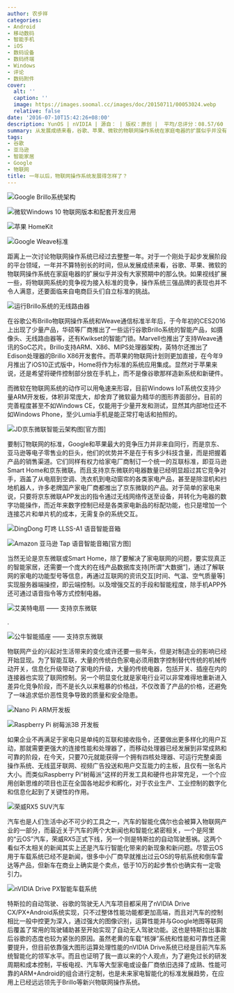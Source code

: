 ```yaml
---
author: 农步祥
categories:
- Android
- 移动数码
- 智能手机
- iOS
- 数码设备
- 数码终端
- Windows
- 评论
- 数码附件
cover:
  alt: ''
  caption: ''
  image: https://images.soomal.cc/images/doc/20150711/00053024.webp
  relative: false
date: '2016-07-10T15:42:26+08:00'
description: YunOS | nVIDIA | 源自： | 版权：原创 |  平均/总评分：08.57/60
summary: 从发展成绩来看，谷歌、苹果、微软的物联网操作系统在家庭电器的扩展似乎并没有大家预期中的那么快。如果视线扩展一些，将物联网系统的竞争视为接入标准的竞争，操作系统三强品牌的表现也并不令人满意，还要面临来自电商巨头们自立标准的挑战。
tags:
- 谷歌
- 亚马逊
- 智能家居
- Google
- 物联网
title: 一年以后，物联网操作系统发展得怎样了？
---
```


![Google Brillo系统架构](https://images.soomal.cc/images/doc/20150711/00053019_01.webp)



![微软Windows 10 物联网版本和配套开发应用](https://images.soomal.cc/images/doc/20150711/00053023_01.webp)



![苹果 HomeKit](https://images.soomal.cc/images/doc/20150711/00053022_01.webp)



![Google Weave标准](https://images.soomal.cc/images/doc/20150711/00053020_01.webp)



距离上一次讨论物联网操作系统已经过去整整一年。对于一个刚处于起步发展阶段的平台领域，一年并不算特别长的时间，但从发展成绩来看，谷歌、苹果、微软的物联网操作系统在家庭电器的扩展似乎并没有大家预期中的那么快。如果视线扩展一些，将物联网系统的竞争视为接入标准的竞争，操作系统三强品牌的表现也并不令人满意，还要面临来自电商巨头们自立标准的挑战。



![运行Brillo系统的无线路由器](https://images.soomal.cc/images/doc/20160710/00061851.webp)



在谷歌公布Brillo物联网操作系统和Weave通信标准半年后，于今年初的CES2016上出现了少量产品，华硕等厂商推出了一些运行谷歌Brillo系统的智能产品，如摄像头、无线路由器等，还有Kwikset的智能门锁。Marvell也推出了支持Weave通讯的SoC芯片。Brillo支持ARM、X86、MIPS处理器架构，英特尔还推出了Edison处理器的Brillo X86开发套件。而苹果的物联网计划则更加直接，在今年9月推出了iOS10正式版中，Home将作为标准的系统应用集成。显然对于苹果来说，还是希望将硬件控制部分放在手机上，而不是像谷歌那样造新系统和新硬件。



而微软在物联网系统的动作可以用龟速来形容，目前Windows IoT系统仅支持少量ARM开发板，体积非常庞大，却舍弃了微软最为精华的图形界面部分。目前的完善程度甚至不如Windows CE，仅能用于少量开发和测试，显然其内部地位还不如Windows Phone，至少Lumia手机是能正常打电话和拍照的。



![JD京东微联智能云架构图[官方图]](https://images.soomal.cc/images/doc/20160606/00061122.webp)



要制订物联网的标准，Google和苹果最大的竞争压力并非来自同行，而是京东、亚马逊等电子零售业的巨头，他们的优势并不是在于有多少科技含量，而是把握着产品的销售渠道。它们同样有权力给家电厂商制订一个统一的互联标准，即亚马逊Smart Home和京东微联。而且支持京东微联的电器数量已经明显超过其它竞争对手，涵盖了从电扇到空调、洗衣机到电动窗帘的各类家电产品，甚至是除湿机和扫地机器人，许多老牌国产家电厂商都推出了京东微联的产品。对于简单的家电来说，只要将京东微联APP发出的指令通过无线网络传送至设备，并转化为电器的数字功能操作，而近年来数字控制已经是各类家电新品的标配功能，也只是增加一个连接芯片和单片机的成本，无需复杂的系统交互。



![DingDong 叮咚 LLSS-A1 语音智能音箱](https://images.soomal.cc/images/doc/20160605/00061090_01.webp)



![Amazon 亚马逊 Tap 语音智能音箱[官方图]](https://images.soomal.cc/images/doc/20160605/00061115_01.webp)



当然无论是京东微联或Smart Home，除了要解决了家电联网的问题，要实现真正的智能家居，还需要一个庞大的在线产品数据库支持[所谓“大数据”]，通过了解联网的家电的功能型号等信息，再通过互联网的资讯交互[时间、气温、空气质量等]实现服务器端操控，即云端控制。以及增强交互的手段和智能程度，除手机APP外还可通过语音指令等方式控制电器。



![艾美特电扇 ―― 支持京东微联](https://images.soomal.cc/images/doc/20160710/00061852_01.webp)

.



![公牛智能插座 ―― 支持京东微联](https://images.soomal.cc/images/doc/20160710/00061853_01.webp)



物联网产业的兴起对生活带来的变化或许还要一些年头，但是对制造业的影响已经开始显现。为了智能互联，大量的传统白色家电必须用数字控制替代传统的机械传动开关，信息化升级带动了家电的升级，大量的传统电器，包括开关、插座在内的连接器也实现了联网控制。另一个明显变化就是家电行业可以非常难得地重新进入差异化竞争阶段，而不是长久以来粗暴的价格战，不仅改善了产品的价格，还避免了一味追求低价恶性竞争导致的质量和安全隐患。



![Nano Pi ARM开发板](https://images.soomal.cc/images/doc/20160710/00061854.webp)



![Raspberry Pi 树莓派3B 开发板](https://images.soomal.cc/images/doc/20160629/00061657.webp)



如果企业不再满足于家电只是单纯的互联和接收指令，还要做出更多样化的用户互动，那就需要更强大的连接性能和处理器了，而移动处理器已经发展到非常成熟和可靠的阶段，在今天，只要70元就能获得一个拥有四核处理器、可运行完整桌面操作系统、无线蓝牙联网、视频广告投送和用户交互能力的主板，且仅有一张名片大小。而类似Raspberry Pi“树莓派”这样的开发工具和硬件也非常充足，一个个应用创新思维的项目也正在全国各地起步和孵化，对于农业生产、工业控制的数字化和信息化起到了关键性的作用。



![荣威RX5 SUV汽车](https://images.soomal.cc/images/doc/20160710/00061849.webp)



汽车也是人们生活中必不可少的工具之一，汽车的智能化偶尔也会被算入物联网产业的一部分，而最近关于汽车的两个大新闻也和智能化紧密相关，一个是阿里的“云OS”汽车，荣威RX5正式下线，另一个则是特斯拉的自动驾驶惹祸。这两个看似不太相关的新闻其实上还是汽车行智能化带来的新现象和新问题。尽管云OS用于车载系统已经不是新闻，很多中小厂商早就推出过云OS的导航系统和倒车雷达等产品，但新车在商业上确实是个卖点，低于10万的起步售价也确实有一定吸引力。



![nVIDIA Drive PX智能车载系统](https://images.soomal.cc/images/doc/20160710/00061850.webp)



特斯拉的自动驾驶、谷歌的驾驶无人汽车项目都采用了nVIDIA Drive CX/PX+Android系统实现，只不过整体性能功能都更加高端，而且对汽车的控制相比一般中控更为深入，通过强大的图像识别，运算性能并与Google地图等联网后覆盖了常用的驾驶辅助甚至开始实现了自动无人驾驶功能。这也是特斯拉出事故后谷歌的态度也较为紧张的原因。虽然老黄的车载“核弹”系统和性能和可靠性还需要提升，但目前依靠强大图形运算处理性能的nVIDIA Drive系统已经是目前汽车系统智能化的领军水平。而且也证明了我一直以来的个人观点，为了避免过长的研发周期和成本控制，平板电视、汽车等大型家电或设备厂商依旧选择了成熟、性能可靠的ARM+Android的组合进行定制，也是未来家电智能化的标准发展趋势，在应用上已经远远领先于Brillo等新兴物联网操作系统。